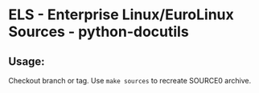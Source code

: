 # ELS - Enterprise Linux/EuroLinux Sources - python-docutils
 
## Usage:
  Checkout branch or tag. Use `make sources` to recreate  SOURCE0 archive.
